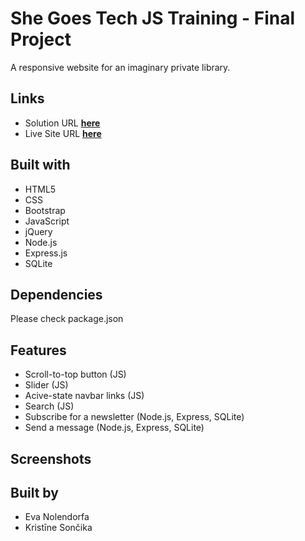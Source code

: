 # She Goes Tech JS Training - Final Project

A responsive website for an imaginary private library.

## Links

- Solution URL [**here**](https://github.com/KristineSoncika/SheGoesTech-final-project)
- Live Site URL [**here**](https://kristinesoncika.github.io/SheGoesTech-final-project/)

## Built with

- HTML5
- CSS
- Bootstrap
- JavaScript
- jQuery
- Node.js
- Express.js
- SQLite

## Dependencies

Please check package.json

## Features

- Scroll-to-top button (JS)
- Slider (JS)
- Acive-state navbar links (JS)
- Search (JS)
- Subscribe for a newsletter (Node.js, Express, SQLite)
- Send a message (Node.js, Express, SQLite)

## Screenshots

## Built by

- Eva Nolendorfa
- Kristīne Sončika
